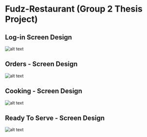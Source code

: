 # Fudz-Restaurant (Group 2 Thesis Project)
## Log-in Screen Design
![alt text](https://i.ibb.co/6PqSPk9/Untitled.png)
## Orders - Screen Design
![alt text](https://i.ibb.co/z2RgqmW/design1.png)
## Cooking - Screen Design
![alt text](https://i.ibb.co/pKp08Yg/cooking-design.png)
## Ready To Serve - Screen Design
![alt text](https://i.ibb.co/pr1DgFg/r2s-design.png)
